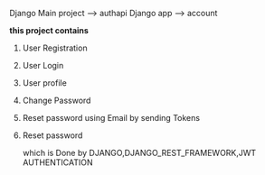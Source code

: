 Django Main project --> authapi
Django app --> account

**this project contains**
1) User Registration
2) User Login
3) User profile
4) Change Password
5) Reset password using Email by sending Tokens
6) Reset password

   which is Done by DJANGO,DJANGO_REST_FRAMEWORK,JWT AUTHENTICATION
